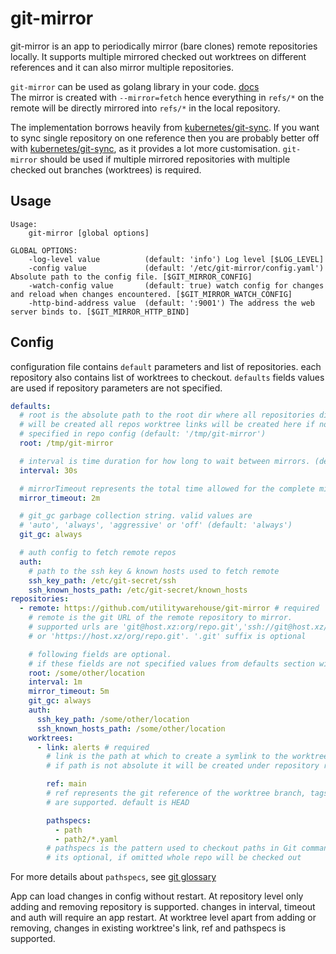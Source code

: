 # git-mirror

git-mirror is an app to periodically mirror (bare clones) remote repositories locally.
It supports multiple mirrored checked out worktrees on different references
and it can also mirror multiple repositories.

`git-mirror` can be used as golang library in your code. [docs](https://pkg.go.dev/github.com/utilitywarehouse/git-mirror/pkg/mirror)  
The mirror is created with `--mirror=fetch` hence everything in `refs/*` on the remote
will be directly mirrored into `refs/*` in the local repository.

The implementation borrows heavily from [kubernetes/git-sync](https://github.com/kubernetes/git-sync).
If you want to sync single repository on one reference then you are probably better off
with [kubernetes/git-sync](https://github.com/kubernetes/git-sync), as it provides
a lot more customisation. 
`git-mirror` should be used if multiple mirrored repositories with multiple checked out branches (worktrees) is required.

## Usage

```
Usage:
    git-mirror [global options]

GLOBAL OPTIONS:
    -log-level value          (default: 'info') Log level [$LOG_LEVEL]
    -config value             (default: '/etc/git-mirror/config.yaml') Absolute path to the config file. [$GIT_MIRROR_CONFIG]
    -watch-config value       (default: true) watch config for changes and reload when changes encountered. [$GIT_MIRROR_WATCH_CONFIG]
    -http-bind-address value  (default: ':9001') The address the web server binds to. [$GIT_MIRROR_HTTP_BIND]
```

## Config
configuration file contains `default` parameters and list of repositories.
each repository also contains list of worktrees to checkout.
`defaults` fields values are used if repository parameters are not specified.

```yaml
defaults:
  # root is the absolute path to the root dir where all repositories directories
  # will be created all repos worktree links will be created here if not
  # specified in repo config (default: '/tmp/git-mirror')
  root: /tmp/git-mirror

  # interval is time duration for how long to wait between mirrors. (default: '30s')
  interval: 30s

  # mirrorTimeout represents the total time allowed for the complete mirror loop (default: '2m')
  mirror_timeout: 2m

  # git_gc garbage collection string. valid values are
  # 'auto', 'always', 'aggressive' or 'off' (default: 'always')
  git_gc: always

  # auth config to fetch remote repos
  auth:
    # path to the ssh key & known hosts used to fetch remote
    ssh_key_path: /etc/git-secret/ssh
    ssh_known_hosts_path: /etc/git-secret/known_hosts
repositories:
  - remote: https://github.com/utilitywarehouse/git-mirror # required
    # remote is the git URL of the remote repository to mirror.
    # supported urls are 'git@host.xz:org/repo.git','ssh://git@host.xz/org/repo.git'
    # or 'https://host.xz/org/repo.git'. '.git' suffix is optional

    # following fields are optional.
    # if these fields are not specified values from defaults section will be used
    root: /some/other/location
    interval: 1m
    mirror_timeout: 5m
    git_gc: always
    auth:
      ssh_key_path: /some/other/location
      ssh_known_hosts_path: /some/other/location
    worktrees:
      - link: alerts # required
        # link is the path at which to create a symlink to the worktree dir
        # if path is not absolute it will be created under repository root

        ref: main
        # ref represents the git reference of the worktree branch, tags or hash
        # are supported. default is HEAD

        pathspecs: 
          - path
          - path2/*.yaml
        # pathspecs is the pattern used to checkout paths in Git commands.
        # its optional, if omitted whole repo will be checked out
```
For more details about `pathspecs`, see [git glossary](https://git-scm.com/docs/gitglossary#Documentation/gitglossary.txt-aiddefpathspecapathspec)

App can load changes in config without restart. At repository level only 
adding and removing repository is supported. changes in interval, timeout 
and auth will require an app restart. 
At worktree level apart from adding or removing, changes in existing worktree's
link, ref and pathspecs is supported.